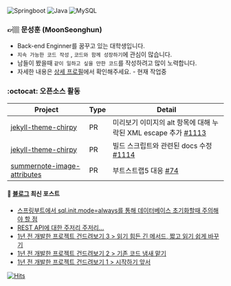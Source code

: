 ![Springboot](https://img.shields.io/badge/-Springboot-6DB33F?style=for-the-badge&logo=Spring&logoColor=white)
![Java](https://img.shields.io/badge/JAVA-007396?style=for-the-badge&logo=java&logoColor=white) 
![MySQL](https://img.shields.io/badge/MySQL-4479A1?style=for-the-badge&logo=MySQL&logoColor=fff)


<div>

### 👉🏼 문성훈 (MoonSeonghun)
- Back-end Enginner를 꿈꾸고 있는 대학생입니다.
- `지속 가능한 코드 작성` , `코드와 함께 성장하기`에 관심이 많습니다.
- 남들이 봤을때 `같이 일하고 싶을 만한 코드`를 작성하려고 많이 노력합니다.
- 자세한 내용은 [상세 프로필](https://penekhun.github.io/about/)에서 확인해주세요. - 현재 작업중

</div>

<!-- ![Github Stats](https://github-readme-stats.vercel.app/api?username=penekhun&hide=stars&custom_title=display%20PENEKhun%27s%20PASSSSSSION&count_private=true&theme=radical) -->
  
<!-- ![Github Langs](https://github-readme-stats.vercel.app/api/top-langs/?username=penekhun&layout=compact&hide=css,html&theme=radical) -->


### :octocat: 오픈소스 활동

| Project                | Type   | Detail                          |
|------------------------|----|--------------------------------|
|[jekyll-theme-chirpy](https://github.com/cotes2020/jekyll-theme-chirpy) |PR| 미리보기 이미지의 alt 항목에 대해 누락된 XML escape 추가 [#1113](https://github.com/cotes2020/jekyll-theme-chirpy/pull/1113) |
|[jekyll-theme-chirpy](https://github.com/cotes2020/jekyll-theme-chirpy) |PR| 빌드 스크립트와 관련된 docs 수정 [#1114](https://github.com/cotes2020/jekyll-theme-chirpy/pull/1114) |
|[summernote-image-attributes](https://github.com/DiemenDesign/summernote-image-attributes) |PR| 부트스트랩5 대응 [#74](https://github.com/DiemenDesign/summernote-image-attributes/issues/74) |

 
#### 📕 [블로그](https://penekhun.github.io/) 최신 포스트
<!-- BLOG-POST-LIST:START -->
- [스프링부트에서 sql.init.mode=always를 통해 데이터베이스 초기화할때 주의해야 할 점](https://penekhun.github.io/posts/%EC%8A%A4%ED%94%84%EB%A7%81%EB%B6%80%ED%8A%B8-sql.init.mode=always-%EC%82%AC%EC%9A%A9%EC%8B%9C-%EC%A3%BC%EC%9D%98%ED%95%B4%EC%95%BC-%ED%95%A0-%EC%A0%90/)
- [REST API에 대한 주저리 주저리...](https://penekhun.github.io/posts/REST-API%EC%97%90-%EB%8C%80%ED%95%9C-%EC%A3%BC%EC%A0%80%EB%A6%AC-%EC%A3%BC%EC%A0%80%EB%A6%AC/)
- [1년 전 개발한 프로젝트 건드려보기 3 &gt; 읽기 힘든 긴 메서드, 짧고 읽기 쉽게 바꾸기](https://penekhun.github.io/posts/1%EB%85%84-%EC%A0%84-%EA%B0%9C%EB%B0%9C%ED%95%9C-%ED%94%84%EB%A1%9C%EC%A0%9D%ED%8A%B8-%EA%B1%B4%EB%93%9C%EB%A0%A4%EB%B3%B4%EA%B8%B0-3/)
- [1년 전 개발한 프로젝트 건드려보기 2 &gt; 기존 코드 냄새 맡기](https://penekhun.github.io/posts/1%EB%85%84-%EC%A0%84-%EA%B0%9C%EB%B0%9C%ED%95%9C-%ED%94%84%EB%A1%9C%EC%A0%9D%ED%8A%B8-%EA%B1%B4%EB%93%9C%EB%A0%A4%EB%B3%B4%EA%B8%B0-%EA%B8%B0%EC%A1%B4-%EC%BD%94%EB%93%9C-%EB%83%84%EC%83%88-%EB%A7%A1%EA%B8%B0-(%ED%82%81%ED%82%81)/)
- [1년 전 개발한 프로젝트 건드려보기 1 &gt; 시작하기 앞서](https://penekhun.github.io/posts/1%EB%85%84-%EC%A0%84-%EA%B0%9C%EB%B0%9C%ED%95%9C-%ED%94%84%EB%A1%9C%EC%A0%9D%ED%8A%B8-%EA%B1%B4%EB%93%9C%EB%A0%A4%EB%B3%B4%EA%B8%B0-%EC%8B%9C%EC%9E%91%ED%95%98%EA%B8%B0-%EC%95%9E%EC%84%9C/)
<!-- BLOG-POST-LIST:END -->


[![Hits](https://hits.seeyoufarm.com/api/count/incr/badge.svg?url=https%3A%2F%2Fgithub.com%2Fpenekhun)](https://hits.seeyoufarm.com)
